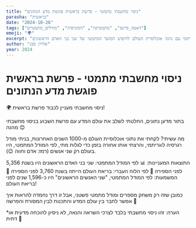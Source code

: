 ```yaml
---
title: "ניסוי מחשבתי מתמטי - פרשת בראשית פוגשת מדע הנתונים"
parasha: "בראשית"
date: "2024-10-26"
tags: ["דאטה_סיינס", "מתמטיקה", "דמוגרפיה", "מודלים_מתמטיים"]
emoji: "🌍"
excerpt: "ניסוי מחשבתי המשלב מודל רגרסיה לוגריתמי עם נתוני אוכלוסיית העולם לחיפוש המועד המתמטי של שני בני האדם הראשונים"
author: "אלירן סבג"
year: 2024
---
```


# ניסוי מחשבתי מתמטי - פרשת בראשית פוגשת מדע הנתונים

🌍 ניסוי מחשבתי מעניין לכבוד פרשת בראשית!

בתור מדען נתונים, החלטתי לשלב את עולם המדע עם פרשת השבוע בניסוי מחשבתי מהנה 😊

מה עשיתי? לקחתי את נתוני אוכלוסיית העולם מ-1000 השנים האחרונות, בניתי מודל רגרסיה לוגריתמי, והרצתי אותו אחורה בזמן כדי לגלות מתי, לפי המודל המתמטי, היו בעולם רק שני אנשים (רמז: אדם וחווה 😉).

התוצאות המעניינות:
📊 לפי המודל המתמטי: שני בני האדם הראשונים היו בשנת 5,356 לפני הספירה
📅 לפי הלוח העברי: בריאת העולם הייתה בשנת 3,760 לפני הספירה
🤔 המשמעות: לפי המודל המתמטי, "שני האנשים הראשונים" היו כ-1,596 שנים לפני בריאת העולם! 

כמובן שזה רק משחק מספרים ומודל מתמטי פשטני, אבל זו דרך נחמדה להראות איך אפשר לחבר בין עולם המדע והתכנות לבין המסורת והפרשה 🤝


*הערה: זהו ניסוי מחשבתי בלבד לצרכי השראה והנאה, לא ניסיון להוכחה מדעית או דתית 🙏
